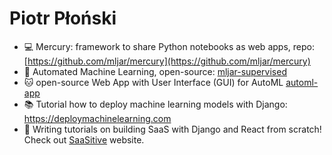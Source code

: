 # Piotr Płoński
- :computer: Mercury: framework to share Python notebooks as web apps, repo: [https://github.com/mljar/mercury](https://github.com/mljar/mercury)
- :rocket: Automated Machine Learning, open-source: [mljar-supervised](https://github.com/mljar/mljar-supervised)
- :cat: open-source Web App with User Interface (GUI) for AutoML [automl-app](https://github.com/mljar/automl-app)
- :books: Tutorial how to deploy machine learning models with Django: https://deploymachinelearning.com
- :seedling: Writing tutorials on building SaaS with Django and React from scratch! Check out [SaaSitive](https://saasitive.com) website.


